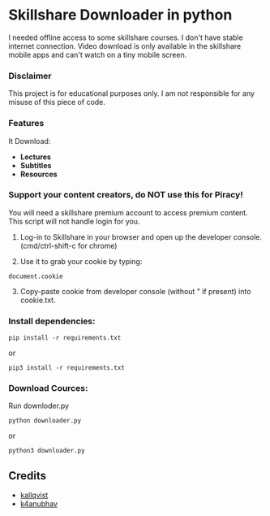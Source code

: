 # Skillshare Downloader in python

I needed offline access to some skillshare courses. I don't have stable internet connection.
Video download is only available in the skillshare mobile apps and can't watch on a tiny mobile screen.

### Disclaimer
This project is for educational purposes only. I am not responsible for any misuse of this piece of code.

### Features

It Download:
- **Lectures**
- **Subtitles**
- **Resources**

### Support your content creators, do **NOT** use this for **Piracy**!

You will need a skillshare premium account to access premium content.
This script will not handle login for you.

1. Log-in to Skillshare in your browser and open up the developer console.
(cmd/ctrl-shift-c for chrome)

2. Use it to grab your cookie by typing:
```
document.cookie
```

3. Copy-paste cookie from developer console (without " if present) into cookie.txt.

### Install dependencies:
```
pip install -r requirements.txt
```
or
```
pip3 install -r requirements.txt
```

### Download Cources:
Run downloder.py
```
python downloader.py
```
or 
```
python3 downloader.py
```

##  Credits
 - [kallqvist](https://github.com/kallqvist)
 - [k4anubhav](https://github.com/k4anubhav/Skillshare-dl)
